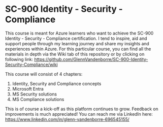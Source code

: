 # SC-900 Identity - Security - Compliance 

This course is meant for Azure learners who want to achieve the SC-900 Identity - Security - Compliance certification. 
I tend to inspire, aid and support people through my learning journey and share my insights and experiences within Azure. 
For this particular course, you can find all the materials in depth via the Wiki tab of this repository or by clicking on following link: https://github.com/GlennVandenborre/SC-900-Identity-Security-Compliance/wiki

This course will consist of 4 chapters:

1. Identity, Security and Compliance concepts
2. Microsoft Entra 
3. MS Security solutions
4. MS Compliance solutions

This is of course a kick-off as this platform continues to grow. Feedback on improvements is much appreciated!
You can reach me via LinkedIn here: https://www.linkedin.com/in/glenn-vandenborre-696545155/
